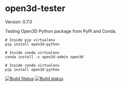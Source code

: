 # open3d-tester

Version: 0.7.0

Testing Open3D Python package from PyPI and Conda.

```shell
# Inside pip virtualenv
pip install open3d-python

# Inside conda virtualenv
conda install -c open3d-admin open3d

# Inside conda virtualenv
pip install open3d-python
```

[![Build Status](https://travis-ci.org/IntelVCL/Open3D_Python_CI.svg?branch=master)](https://travis-ci.org/IntelVCL/Open3D_Python_CI)
[![Build status](https://ci.appveyor.com/api/projects/status/hfy3j1a91qupr64l?svg=true)](https://ci.appveyor.com/project/yxlao/open3d-python-ci)

